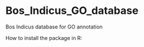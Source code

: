 # Bos_Indicus_GO_database
Bos Indicus database for GO annotation

How to install the package in R:



